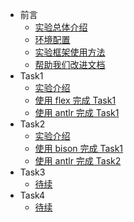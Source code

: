 <!-- _sidebar.md -->
* 前言
  * [实验总体介绍](introduction/overall.md)
  * [环境配置](introduction/environment.md)
  * [实验框架使用方法](introduction/howtouse.md) 
  * [帮助我们改进文档](introduction/helptoimprove.md)
* Task1
  * [实验介绍](task1_doc/overview.md) 
  * [使用 flex 完成 Task1](task1_doc/flex.md)
  * [使用 antlr 完成 Task1](task1_doc/antlr.md)
* Task2
  * [实验介绍](task2_doc/overview.md) 
  * [使用 bison 完成 Task1](task2_doc/bison.md)
  * [使用 antlr 完成 Task2](task2_doc/antlr.md)
* Task3
  * [待续](README.md)
* Task4
  * [待续](README.md)